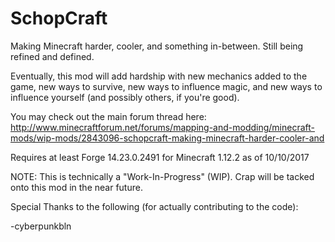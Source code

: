 # SchopCraft
Making Minecraft harder, cooler, and something in-between.
Still being refined and defined.

Eventually, this mod will add hardship with new mechanics added to the game, new ways to survive, new ways to influence magic, and new ways to influence yourself (and possibly others, if you're good).

You may check out the main forum thread here:
http://www.minecraftforum.net/forums/mapping-and-modding/minecraft-mods/wip-mods/2843096-schopcraft-making-minecraft-harder-cooler-and

Requires at least Forge 14.23.0.2491 for Minecraft 1.12.2 as of 10/10/2017

NOTE: This is technically a "Work-In-Progress" (WIP). Crap will be tacked onto this mod in the near future.

Special Thanks to the following (for actually contributing to the code):

-cyberpunkbln
